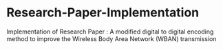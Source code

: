 # Research-Paper-Implementation
Implementation of Research Paper : A modified digital to digital encoding method to improve the Wireless Body Area Network (WBAN) transmission 
